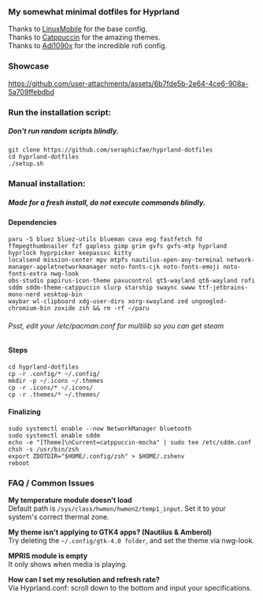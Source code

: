### My somewhat minimal dotfiles for Hyprland

Thanks to [LinuxMobile](https://github.com/linuxmobile) for the base config. \
Thanks to [Catppuccin](https://github.com/catppuccin) for the amazing themes. \
Thanks to [Adi1090x](https://github.com/adi1090x/rofi/) for the incredible rofi config.

### Showcase
https://github.com/user-attachments/assets/6b7fde5b-2e64-4ce6-908a-5a709ffebdbd

### Run the installation script:
##### Don't run random scripts blindly.
```
git clone https://github.com/seraphicfae/hyprland-dotfiles
cd hyprland-dotfiles
./setup.sh
```

### Manual installation:
##### Made for a fresh install, do not execute commands blindly.
#### Dependencies

```
paru -S bluez bluez-utils blueman cava eog fastfetch fd ffmpegthumbnailer fzf gapless gimp grim gvfs gvfs-mtp hyprland hyprlock hyprpicker keepassxc kitty
localsend mission-center mpv mtpfs nautilus-open-any-terminal network-manager-appletnetworkmanager noto-fonts-cjk noto-fonts-emoji noto-fonts-extra nwg-look
obs-studio papirus-icon-theme pavucontrol qt5-wayland qt6-wayland rofi sddm sddm-theme-catppuccin slurp starship swaync swww ttf-jetbrains-mono-nerd vesktop-bin
waybar wl-clipboard xdg-user-dirs xorg-xwayland zed ungoogled-chromium-bin zoxide zsh && rm -rf ~/paru
```
###### Psst, edit your /etc/pacman.conf for multilib so you can get steam

#### Steps
```
cd hyprland-dotfiles
cp -r .config/* ~/.config/
mkdir -p ~/.icons ~/.themes
cp -r .icons/* ~/.icons/
cp -r .themes/* ~/.themes/
```

#### Finalizing
```
sudo systemctl enable --now NetworkManager bluetooth
sudo systemctl enable sddm
echo -e "[Theme]\nCurrent=catppuccin-mocha" | sudo tee /etc/sddm.conf
chsh -s /usr/bin/zsh
export ZDOTDIR="$HOME/.config/zsh" > $HOME/.zshenv
reboot
```

### FAQ / Common Issues
**My temperature module doesn’t load** \
Default path is `/sys/class/hwmon/hwmon2/temp1_input`. Set it to your system's correct thermal zone.

**My theme isn't applying to GTK4 apps? (Nautilus & Amberol)** \
Try deleting the `~/.config/gtk-4.0 folder`, and set the theme via nwg-look.

**MPRIS module is empty** \
It only shows when media is playing.

**How can I set my resolution and refresh rate?** \
Via Hyprland.conf: scroll down to the bottom and input your specifications.
